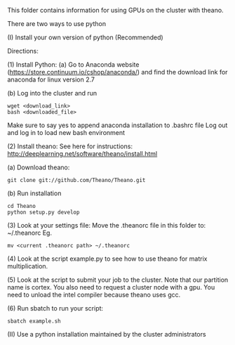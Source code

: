 This folder contains information for using GPUs on the cluster with theano. 

There are two ways to use python

(I) Install your own version of python (Recommended)

Directions:

(1) Install Python:
(a) Go to Anaconda website (https://store.continuum.io/cshop/anaconda/) 
and find the download link for anaconda for linux version 2.7

(b) Log into the cluster and run
```
wget <download_link>
bash <downloaded_file>
```
Make sure to say yes to append anaconda installation to .bashrc file
Log out and log in to load new bash environment

(2) Install theano: See here for instructions: 
http://deeplearning.net/software/theano/install.html

(a) Download theano:
```
git clone git://github.com/Theano/Theano.git
```
(b) Run installation
```
cd Theano
python setup.py develop
```
(3) Look at your settings file:
Move the .theanorc file in this folder to:
~/.theanorc
Eg.
```
mv <current .theanorc path> ~/.theanorc
```


(4) Look at the script example.py to see how to use theano for 
matrix multiplication.

(5) Look at the script to submit your job to the cluster. 
Note that our partition name is cortex. You also need to request
a cluster node with a gpu. You need to unload the intel compiler
because theano uses gcc. 

(6) Run sbatch to run your script:
```
sbatch example.sh
```

(II) Use a python installation maintained by the cluster administrators

